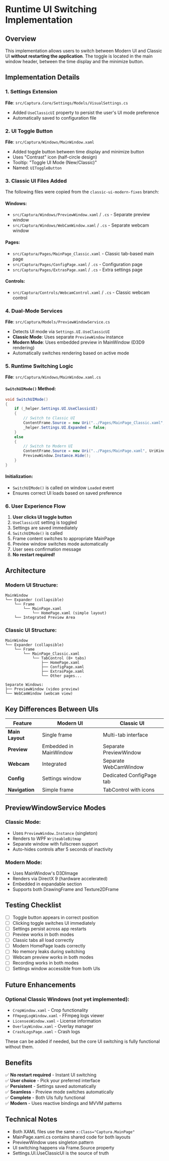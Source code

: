 # Runtime UI Switching Implementation

## Overview
This implementation allows users to switch between Modern UI and Classic UI **without restarting the application**. The toggle is located in the main window header, between the time display and the minimize button.

## Implementation Details

### 1. Settings Extension
**File**: `src/Captura.Core/Settings/Models/VisualSettings.cs`
- Added `UseClassicUI` property to persist the user's UI mode preference
- Automatically saved to configuration file

### 2. UI Toggle Button
**File**: `src/Captura/Windows/MainWindow.xaml`
- Added toggle button between time display and minimize button
- Uses "Contrast" icon (half-circle design)
- Tooltip: "Toggle UI Mode (New/Classic)"
- Named: `UIToggleButton`

### 3. Classic UI Files Added
The following files were copied from the `classic-ui-modern-fixes` branch:

#### Windows:
- `src/Captura/Windows/PreviewWindow.xaml` / `.cs` - Separate preview window
- `src/Captura/Windows/WebCamWindow.xaml` / `.cs` - Separate webcam window

#### Pages:
- `src/Captura/Pages/MainPage_Classic.xaml` - Classic tab-based main page
- `src/Captura/Pages/ConfigPage.xaml` / `.cs` - Configuration page
- `src/Captura/Pages/ExtrasPage.xaml` / `.cs` - Extra settings page

#### Controls:
- `src/Captura/Controls/WebcamControl.xaml` / `.cs` - Classic webcam control

### 4. Dual-Mode Services
**File**: `src/Captura/Models/PreviewWindowService.cs`
- Detects UI mode via `Settings.UI.UseClassicUI`
- **Classic Mode**: Uses separate `PreviewWindow` instance
- **Modern Mode**: Uses embedded preview in MainWindow (D3D9 rendering)
- Automatically switches rendering based on active mode

### 5. Runtime Switching Logic
**File**: `src/Captura/Windows/MainWindow.xaml.cs`

#### `SwitchUIMode()` Method:
```csharp
void SwitchUIMode()
{
    if (_helper.Settings.UI.UseClassicUI)
    {
        // Switch to Classic UI
        ContentFrame.Source = new Uri("../Pages/MainPage_Classic.xaml", UriKind.Relative);
        _helper.Settings.UI.Expanded = false;
    }
    else
    {
        // Switch to Modern UI
        ContentFrame.Source = new Uri("../Pages/MainPage.xaml", UriKind.Relative);
        PreviewWindow.Instance.Hide();
    }
}
```

#### Initialization:
- `SwitchUIMode()` is called on window `Loaded` event
- Ensures correct UI loads based on saved preference

### 6. User Experience Flow

1. **User clicks UI toggle button**
2. `UseClassicUI` setting is toggled
3. Settings are saved immediately
4. `SwitchUIMode()` is called
5. Frame content switches to appropriate MainPage
6. Preview window switches mode automatically
7. User sees confirmation message
8. **No restart required!**

## Architecture

### Modern UI Structure:
```
MainWindow
└── Expander (collapsible)
    └── Frame
        └── MainPage.xaml
            └── HomePage.xaml (simple layout)
    └── Integrated Preview Area
```

### Classic UI Structure:
```
MainWindow
└── Expander (collapsible)
    └── Frame
        └── MainPage_Classic.xaml
            └── TabControl (8+ tabs)
                ├── HomePage.xaml
                ├── ConfigPage.xaml
                ├── ExtrasPage.xaml
                └── Other pages...

Separate Windows:
├── PreviewWindow (video preview)
└── WebCamWindow (webcam view)
```

## Key Differences Between UIs

| Feature | Modern UI | Classic UI |
|---------|-----------|------------|
| **Main Layout** | Single frame | Multi-tab interface |
| **Preview** | Embedded in MainWindow | Separate PreviewWindow |
| **Webcam** | Integrated | Separate WebCamWindow |
| **Config** | Settings window | Dedicated ConfigPage tab |
| **Navigation** | Simple frame | TabControl with icons |

## PreviewWindowService Modes

### Classic Mode:
- Uses `PreviewWindow.Instance` (singleton)
- Renders to WPF `WriteableBitmap`
- Separate window with fullscreen support
- Auto-hides controls after 5 seconds of inactivity

### Modern Mode:
- Uses MainWindow's D3DImage
- Renders via DirectX 9 (hardware accelerated)
- Embedded in expandable section
- Supports both DrawingFrame and Texture2DFrame

## Testing Checklist

- [ ] Toggle button appears in correct position
- [ ] Clicking toggle switches UI immediately
- [ ] Settings persist across app restarts
- [ ] Preview works in both modes
- [ ] Classic tabs all load correctly
- [ ] Modern HomePage loads correctly
- [ ] No memory leaks during switching
- [ ] Webcam preview works in both modes
- [ ] Recording works in both modes
- [ ] Settings window accessible from both UIs

## Future Enhancements

### Optional Classic Windows (not yet implemented):
- `CropWindow.xaml` - Crop functionality
- `FFmpegLogWindow.xaml` - FFmpeg logs viewer
- `LicensesWindow.xaml` - License information
- `OverlayWindow.xaml` - Overlay manager
- `CrashLogsPage.xaml` - Crash logs

These can be added if needed, but the core UI switching is fully functional without them.

## Benefits

✅ **No restart required** - Instant UI switching  
✅ **User choice** - Pick your preferred interface  
✅ **Persistent** - Settings saved automatically  
✅ **Seamless** - Preview mode switches automatically  
✅ **Complete** - Both UIs fully functional  
✅ **Modern** - Uses reactive bindings and MVVM patterns

## Technical Notes

- Both XAML files use the same `x:Class="Captura.MainPage"`
- MainPage.xaml.cs contains shared code for both layouts
- PreviewWindow uses singleton pattern
- UI switching happens via Frame.Source property
- Settings.UI.UseClassicUI is the source of truth